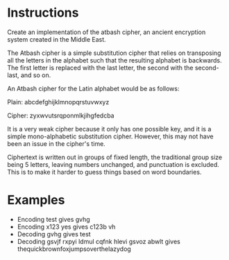 # Instructions
Create an implementation of the atbash cipher, an ancient encryption system created in the Middle East.

The Atbash cipher is a simple substitution cipher that relies on transposing all the letters in the alphabet such that the resulting alphabet is backwards. The first letter is replaced with the last letter, the second with the second-last, and so on.

An Atbash cipher for the Latin alphabet would be as follows:

Plain:  abcdefghijklmnopqrstuvwxyz

Cipher: zyxwvutsrqponmlkjihgfedcba

It is a very weak cipher because it only has one possible key, and it is a simple mono-alphabetic substitution cipher. However, this may not have been an issue in the cipher's time.

Ciphertext is written out in groups of fixed length, the traditional group size being 5 letters, leaving numbers unchanged, and punctuation is excluded. This is to make it harder to guess things based on word boundaries.

# Examples
- Encoding test gives gvhg
- Encoding x123 yes gives c123b vh
- Decoding gvhg gives test
- Decoding gsvjf rxpyi ldmul cqfnk hlevi gsvoz abwlt gives thequickbrownfoxjumpsoverthelazydog
